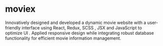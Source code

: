 # moviex
Innovatively designed and developed a dynamic movie website with a user-friendly interface using React, Redux, SCSS , JSX and JavaScript to optimize UI . Applied responsive design  while integrating robust database functionality for efficient movie information management.
